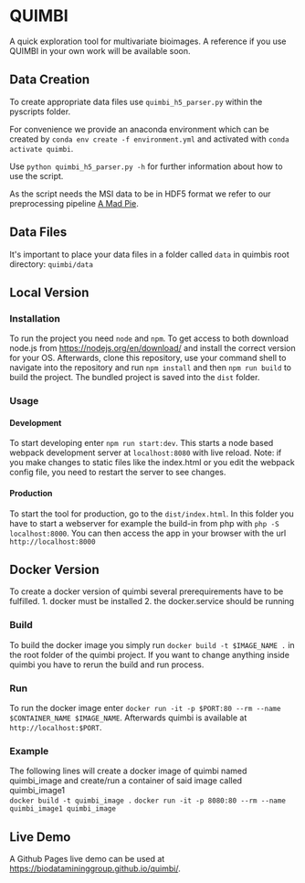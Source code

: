 QUIMBI
======

A quick exploration tool for multivariate bioimages. A reference if you use QUIMBI in your own work will be available soon.

## Data Creation
To create appropriate data files use `quimbi_h5_parser.py` within the pyscripts folder.

For convenience we provide an anaconda environment which can be created by `conda env create -f environment.yml` and activated with `conda activate quimbi`.

Use `python quimbi_h5_parser.py -h` for further information about how to use the script.

As the script needs the MSI data to be in HDF5 format we refer to our preprocessing pipeline [A Mad Pie](https://github.com/Kawue/amadpie/).

## Data Files
It's important to place your data files in a folder called `data` in quimbis root directory: `quimbi/data`

## Local Version
### Installation
To run the project you need `node` and `npm`. To get access to both download node.js from https://nodejs.org/en/download/ and install the correct version for your OS. Afterwards, clone this repository, use your command shell to navigate into the repository and run `npm install` and then `npm run build` to build the project.
The bundled project is saved into the `dist` folder.

### Usage
#### Development
To start developing enter `npm run start:dev`. This starts a node based webpack development server at `localhost:8080` with live reload. Note: if you make 
changes to static files like the index.html or you edit the webpack config file, you need to
restart the server to see changes.
#### Production
To start the tool for production, go to the  `dist/index.html`. In this folder you have to start a webserver for example 
the build-in from php with `php -S localhost:8000`. You can then access the app in your browser
with the url `http://localhost:8000`

## Docker Version
To create a docker version of quimbi several prerequirements have to be fulfilled.
	1. docker must be installed
	2. the docker.service should be running 
### Build
To build the docker image you simply run `docker build -t $IMAGE_NAME .` in the root folder of the quimbi project.
If you want to change anything inside quimbi you have to rerun the build and run process.

### Run
To run the docker image enter `docker run -it -p $PORT:80 --rm --name $CONTAINER_NAME $IMAGE_NAME`. Afterwards quimbi is available
at `http://localhost:$PORT`.

### Example
The following lines will create a docker image of quimbi named quimbi_image and create/run a container of said image called quimbi_image1  
`docker build -t quimbi_image .`
`docker run -it -p 8080:80 --rm --name quimbi_image1 quimbi_image`

## Live Demo
A Github Pages live demo can be used at https://biodatamininggroup.github.io/quimbi/.

